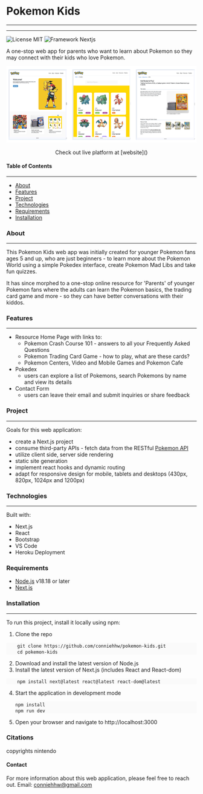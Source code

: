 # Pokemon Kids

---

---

![License MIT](https://img.shields.io/badge/License-MIT%2B_License-green) ![Framework Nextjs](https://img.shields.io/badge/framework-blue?style=flat&logo=nextdotjs&logoColor=white&label=nextjs&labelColor=%23000000)

A one-stop web app for parents who want to learn about Pokemon so they may connect with their kids who love Pokemon.

![Website Home Page](/public/assets/pokemon_kids_screenshot.png)

<p style="text-align:center">
Check out live platform at [website]()
</p>

#### Table of Contents

---

- [About](#about)
- [Features](#features)
- [Project](#project)
- [Technologies](#technologies)
- [Requirements](#requirements)
- [Installation](#installation)

### About

---

This Pokemon Kids web app was initially created for younger Pokemon fans ages 5 and up, who are just beginners - to learn more about the Pokemon World using a simple Pokedex interface, create Pokemon Mad Libs and take fun quizzes.

It has since morphed to a one-stop online resource for 'Parents' of younger Pokemon fans where the adults can learn the Pokemon basics, the trading card game and more - so they can have better conversations with their kiddos.

### Features

---

- Resource Home Page with links to:
  - Pokemon Crash Course 101 - answers to all your Frequently Asked Questions
  - Pokemon Trading Card Game - how to play, what are these cards?
  - Pokemon Centers, Video and Mobile Games and Pokemon Cafe
- Pokedex
  - users can explore a list of Pokemons, search Pokemons by name and view its details
- Contact Form
  - users can leave their email and submit inquiries or share feedback

### Project

---

Goals for this web application:

- create a Next.js project
- consume third-party APIs - fetch data from the RESTful [Pokemon API](https://pokeapi.co/)
- utilize client side, server side rendering
- static site generation
- implement react hooks and dynamic routing
- adapt for responsive design for mobile, tablets and desktops (430px, 820px, 1024px and 1200px)

### Technologies

---

Built with:

- Next.js
- React
- Bootstrap
- VS Code
- Heroku Deployment

### Requirements

- [Node.js](https://nodejs.org) v18.18 or later
- [Next.js](https://nextjs.org)

### Installation

---

To run this project, install it locally using npm:

1.  Clone the repo
<div style="background-color: #fafafa;">

```
    git clone https://github.com/conniehhw/pokemon-kids.git
    cd pokemon-kids
```

</div>

2. Download and install the latest version of Node.js
3. Install the latest version of Next.js (includes React and React-dom)
<div style="background-color: #fafafa;">

```
    npm install next@latest react@latest react-dom@latest
```

</div>
 
4.  Start the application in development mode
    <div style="background-color: #fafafa;">

        npm install
        npm run dev

</div>

5. Open your browser and navigate to http://localhost:3000

### Citations

copyrights nintendo

#### Contact

For more information about this web application, please feel free to reach out.
Email: <conniehhw@gmail.com>
